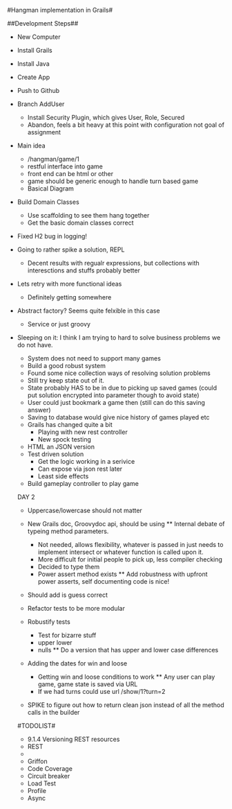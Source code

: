 #Hangman implementation in Grails#

##Development Steps##
- New Computer
- Install Grails
- Install Java
- Create App
- Push to Github
- Branch AddUser
  - Install Security Plugin, which gives User, Role, Secured
  - Abandon, feels a bit heavy at this point with configuration not goal of assignment
 - Main idea
   - /hangman/game/1
   - restful interface into game
   - front end can be html or other
   - game should be generic enough to handle turn based game
   - Basical Diagram
- Build Domain Classes
	- Use scaffolding to see them hang together
	- Get the basic domain classes correct
- Fixed H2 bug in logging!
- Going to rather spike a solution, REPL
	- Decent results with regualr expressions, but collections with interesctions and stuffs probably better
- Lets retry with more functional ideas
	- Definitely getting somewhere
- Abstract factory? Seems quite felxible in this case
	- Service or just groovy
- Sleeping on it: I think I am trying to hard to solve business problems we do not have.
	- System does not need to support many games
	- Build a good robust system
	- Found some nice collection ways of resolving solution problems
	- Still try keep state out of it.
	- State probably HAS to be in due to picking up saved games (could put solution encrypted into parameter though to avoid state)
	- User could just bookmark a game then (still can do this saving answer)
	- Saving to database would give nice history of games played etc
	- Grails has changed quite a bit
		- Playing with new rest controller
		- New spock testing
	- HTML an JSON version
	- Test driven solution
		- Get the logic working in a serivice
		- Can expose via json rest later
		- Least side effects
	- Build gameplay controller to play game


	DAY 2
	- Uppercase/lowercase should not matter
	- New Grails doc, Groovydoc api, should be using
	** Internal debate of typeing method parameters.
		- Not needed, allows flexibility, whatever is passed in just needs to implement intersect or whatever function is called upon it.
		- More difficult for initial people to pick up, less compiler checking
		- Decided to type them
		- Power assert method exists
	** Add robustness with upfront power asserts, self documenting code is nice!
	- Should add is guess correct
	- Refactor tests to be more modular

	- Robustify tests
		- Test for bizarre stuff
		- upper lower
		- nulls
	** Do a version that has upper and lower case differences
	- Adding the dates for win and loose
		- Getting win and loose conditions to work
	** Any user can play game, game state is saved via URL
		- If we had turns could use url
		/show/1?turn=2
	- SPIKE to figure out how to return clean json instead of all the method calls in the builder



	#TODOLIST#
	- 9.1.4 Versioning REST resources
	- REST
	-
	- Griffon
	- Code Coverage
	- Circuit breaker
	- Load Test
	- Profile
	- Async
	